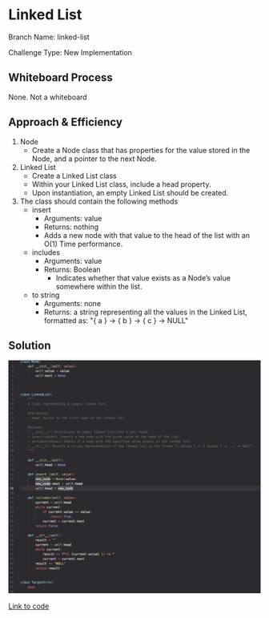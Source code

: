 
# Linked List

Branch Name: linked-list

Challenge Type: New Implementation

## Whiteboard Process

<!-- Embedded whiteboard image -->
None. Not a whiteboard

## Approach & Efficiency

1. Node
    - Create a Node class that has properties for the value stored in the Node, and a pointer to the next Node.
2. Linked List
    - Create a Linked List class
    - Within your Linked List class, include a head property.
    - Upon instantiation, an empty Linked List should be created.
3. The class should contain the following methods
    - insert
        - Arguments: value
        - Returns: nothing
        - Adds a new node with that value to the head of the list with an O(1) Time performance.
    - includes
        - Arguments: value
        - Returns: Boolean
            - Indicates whether that value exists as a Node’s value somewhere within the list.
    - to string
        - Arguments: none
        - Returns: a string representing all the values in the Linked List, formatted as:
        "{ a } -> { b } -> { c } -> NULL"

## Solution

![Solution Image](solution5.png)

[Link to code](../../data_structures/linked_list.py)
